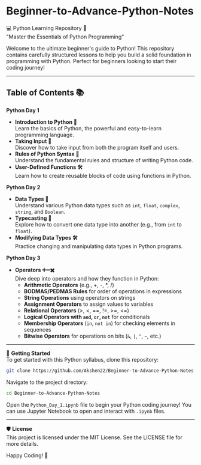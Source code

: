 # Beginner-to-Advance-Python-Notes

💻 Python Learning Repository 🚀  
"Master the Essentials of Python Programming"

Welcome to the ultimate beginner's guide to Python! This repository contains carefully structured lessons to help you build a solid foundation in programming with Python. Perfect for beginners looking to start their coding journey!

---

## Table of Contents 📚  
**Python Day 1**  
- **Introduction to Python 🐍**  
  Learn the basics of Python, the powerful and easy-to-learn programming language.  
- **Taking Input 📝**  
  Discover how to take input from both the program itself and users.  
- **Rules of Python Syntax 📜**  
  Understand the fundamental rules and structure of writing Python code.  
- **User-Defined Functions 🛠️**  
  Learn how to create reusable blocks of code using functions in Python.  
  
**Python Day 2**  
- **Data Types 🔢**  
  Understand various Python data types such as `int`, `float`, `complex`, `string`, and `Boolean`.  
- **Typecasting 🔄**  
  Explore how to convert one data type into another (e.g., from `int` to `float`).  
- **Modifying Data Types 🛠️**  
  Practice changing and manipulating data types in Python programs.

**Python Day 3**  
- **Operators ➕➖✖️**  
  Dive deep into operators and how they function in Python:  
  - **Arithmetic Operators** (e.g., +, -, *, /)  
  - **BODMAS/PEDMAS Rules** for order of operations in expressions  
  - **String Operations** using operators on strings  
  - **Assignment Operators** to assign values to variables  
  - **Relational Operators** (>, <, ==, !=, >=, <=)  
  - **Logical Operators with `and`, `or`, `not`** for conditionals  
  - **Membership Operators** (`in`, `not in`) for checking elements in sequences  
  - **Bitwise Operators** for operations on bits (`&`, `|`, `^`, `~`, etc.)  

---

🚀 **Getting Started**  
To get started with this Python syllabus, clone this repository:

```bash  
git clone https://github.com/Akshen22/Beginner-to-Advance-Python-Notes
```  

Navigate to the project directory:  
```bash  
cd Beginner-to-Advance-Python-Notes 
```  

Open the `Python_Day_1.ipynb` file to begin your Python coding journey! You can use Jupyter Notebook to open and interact with `.ipynb` files.

---

🛡️ **License**  
This project is licensed under the MIT License. See the LICENSE file for more details.

Happy Coding! 🎉
